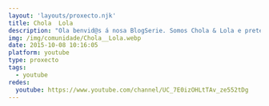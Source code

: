 ```yaml
---
layout: 'layouts/proxecto.njk'
title: Chola  Lola
description: "Ola benvid@s á nosa BlogSerie. Somos Chola & Lola e pretendemos estar á altura das blogueiras + internacionais: Chiara Ferragni, Sara Carbonero ou Paula Echevarria... pero sempre fieles o noso estilo de vida! Para iso, grabaremos 10 capítulos onde influiremos en como alcanzar a felicidade con consellos estéticos,culturais e laborais. ¿Queres ser feliz sen renunciar a ti?http://cholaelola.tumblr.com/\n\n\nHello Welcome to our BlogSeries. We are Chola & Lola and we intend to live up to international bloggers, such us Chiara Ferragni, Sara Carbonero and Paula Echevarria... but always faithful to our lifestyle. To achieve this, we will record 10 chapters which influence how to achieve happiness through tips about beauty, culture life and work.\n¿Do you want to be happy without stop being you?http://cholaelola.tumblr.com/\nIdea Orixinal, guión,Reparto, ,Dirección Artística \nLaura villaverde\nDirección audiovisual, Edición, Realización, Postproducción, Diálogos \nRoi Fernández"
img: /img/comunidade/Chola__Lola.webp
date: 2015-10-08 10:16:05
platform: youtube
type: proxecto
tags:
  - youtube
redes:
  youtube: https://www.youtube.com/channel/UC_7E0izOHLtTAv_ze552tDg
---
```

